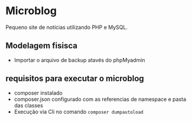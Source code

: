 # Microblog
 
Pequeno site de notícias utilizando PHP e MySQL.

## Modelagem fisisca

- Importar o arquivo de backup atavés do phpMyadmin
## requisitos para executar o microblog

- composer instalado
- composer.json configurado com as referencias de namespace e pasta das classes
- Execução via Cli no comando `composer dumpautoload`